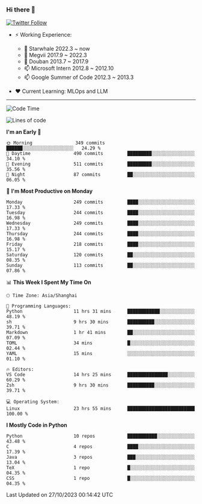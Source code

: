 ### Hi there 👋

[![Twitter Follow](https://img.shields.io/twitter/follow/tianweidut?style=social)](https://twitter.com/tianweidut)

- ⚡ Working Experience:
  - 🔭 Starwhale 2022.3 ~ now
  - 🌱 Megvii 2017.9 ~ 2022.3
  - 🌱 Douban 2013.7 ~ 2017.9
  - 📫 Microsoft Intern 2012.8 ~ 2012.10
  - 📫 Google Summer of Code 2012.3 ~ 2013.3

- ❤️ Current Learning: MLOps and LLM

---
<!--START_SECTION:waka-->
![Code Time](http://img.shields.io/badge/Code%20Time-4%2C617%20hrs%2044%20mins-blue)

![Lines of code](https://img.shields.io/badge/From%20Hello%20World%20I%27ve%20Written-1.2%20million%20lines%20of%20code-blue)

**I'm an Early 🐤** 

```text
🌞 Morning                349 commits         ██████░░░░░░░░░░░░░░░░░░░   24.29 % 
🌆 Daytime                490 commits         █████████░░░░░░░░░░░░░░░░   34.10 % 
🌃 Evening                511 commits         █████████░░░░░░░░░░░░░░░░   35.56 % 
🌙 Night                  87 commits          ██░░░░░░░░░░░░░░░░░░░░░░░   06.05 % 
```
📅 **I'm Most Productive on Monday** 

```text
Monday                   249 commits         ████░░░░░░░░░░░░░░░░░░░░░   17.33 % 
Tuesday                  244 commits         ████░░░░░░░░░░░░░░░░░░░░░   16.98 % 
Wednesday                249 commits         ████░░░░░░░░░░░░░░░░░░░░░   17.33 % 
Thursday                 244 commits         ████░░░░░░░░░░░░░░░░░░░░░   16.98 % 
Friday                   218 commits         ████░░░░░░░░░░░░░░░░░░░░░   15.17 % 
Saturday                 120 commits         ██░░░░░░░░░░░░░░░░░░░░░░░   08.35 % 
Sunday                   113 commits         ██░░░░░░░░░░░░░░░░░░░░░░░   07.86 % 
```


📊 **This Week I Spent My Time On** 

```text
🕑︎ Time Zone: Asia/Shanghai

💬 Programming Languages: 
Python                   11 hrs 31 mins      ████████████░░░░░░░░░░░░░   48.19 % 
sh                       9 hrs 30 mins       ██████████░░░░░░░░░░░░░░░   39.71 % 
Markdown                 1 hr 41 mins        ██░░░░░░░░░░░░░░░░░░░░░░░   07.09 % 
TOML                     34 mins             █░░░░░░░░░░░░░░░░░░░░░░░░   02.44 % 
YAML                     15 mins             ░░░░░░░░░░░░░░░░░░░░░░░░░   01.10 % 

🔥 Editors: 
VS Code                  14 hrs 25 mins      ███████████████░░░░░░░░░░   60.29 % 
Zsh                      9 hrs 30 mins       ██████████░░░░░░░░░░░░░░░   39.71 % 

💻 Operating System: 
Linux                    23 hrs 55 mins      █████████████████████████   100.00 % 
```

**I Mostly Code in Python** 

```text
Python                   10 repos            ███████████░░░░░░░░░░░░░░   43.48 % 
C                        4 repos             ████░░░░░░░░░░░░░░░░░░░░░   17.39 % 
Java                     3 repos             ███░░░░░░░░░░░░░░░░░░░░░░   13.04 % 
TeX                      1 repo              █░░░░░░░░░░░░░░░░░░░░░░░░   04.35 % 
CSS                      1 repo              █░░░░░░░░░░░░░░░░░░░░░░░░   04.35 % 
```




 Last Updated on 27/10/2023 00:14:42 UTC
<!--END_SECTION:waka-->
